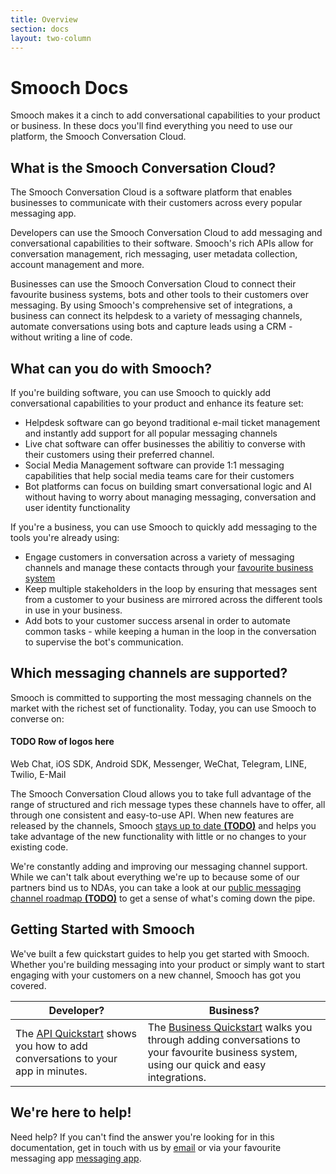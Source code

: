 ```yaml
---
title: Overview
section: docs
layout: two-column
---
```


# Smooch Docs

Smooch makes it a cinch to add conversational capabilities to your product or business. In these docs you'll find everything you need to use our platform, the Smooch Conversation Cloud.

## What is the Smooch Conversation Cloud?

The Smooch Conversation Cloud is a software platform that enables businesses to communicate with their customers across every popular messaging app.

Developers can use the Smooch Conversation Cloud to add messaging and conversational capabilities to their software. Smooch's rich APIs allow for conversation management, rich messaging, user metadata collection, account management and more.

Businesses can use the Smooch Conversation Cloud to connect their favourite business systems, bots and other tools to their customers over messaging. By using Smooch's comprehensive set of integrations, a business can connect its helpdesk to a variety of messaging channels, automate conversations using bots and capture leads using a CRM - without writing a line of code.

## What can you do with Smooch?

If you're building software, you can use Smooch to quickly add conversational capabilities to your product and enhance its feature set:

 * Helpdesk software can go beyond traditional e-mail ticket management and instantly add support for all popular messaging channels
 * Live chat software can offer businesses the abilitiy to converse with their customers using their preferred channel.
 * Social Media Management software can provide 1:1 messaging capabilities that help social media teams care for their customers
 * Bot platforms can focus on building smart conversational logic and AI without having to worry about managing messaging, conversation and user identity functionality

If you're a business, you can use Smooch to quickly add messaging to the tools you're already using:

 * Engage customers in conversation across a variety of messaging channels and manage these contacts through your [favourite business system](https://smooch.io/integrations/)
 * Keep multiple stakeholders in the loop by ensuring that messages sent from a customer to your business are mirrored across the different tools in use in your business.
 * Add bots to your customer success arsenal in order to automate common tasks - while keeping a human in the loop in the conversation to supervise the bot's communication.

## Which messaging channels are supported?

Smooch is committed to supporting the most messaging channels on the market with the richest set of functionality. Today, you can use Smooch to converse on:

#### **TODO** Row of logos here

Web Chat, iOS SDK, Android SDK, Messenger, WeChat, Telegram, LINE, Twilio, E-Mail

The Smooch Conversation Cloud allows you to take full advantage of the range of structured and rich message types these channels have to offer, all through one consistent and easy-to-use API. When new features are released by the channels, Smooch [stays up to date **(TODO)**](#feature-support-guarantee) and helps you take advantage of the new functionality with little or no changes to your existing code.

We're constantly adding and improving our messaging channel support. While we can't talk about everything we're up to because some of our partners bind us to NDAs, you can take a look at our [public messaging channel roadmap **(TODO)**](#channel-roadmap) to get a sense of what's coming down the pipe.

## Getting Started with Smooch

We've built a few quickstart guides to help you get started with Smooch. Whether you're building messaging into your product or simply want to start engaging with your customers on a new channel, Smooch has got you covered.


| **Developer?** | **Business?** |
| ---------| ----------|
| The [API Quickstart](/docs/api-quickstart/) shows you how to add conversations to your app in minutes. | The [Business Quickstart](/docs/business-quickstart/) walks you through adding conversations to your favourite business system, using our quick and easy integrations. |



## We're here to help!

Need help? If you can't find the answer you're looking for in this documentation, get in touch with us by [email](mailto:help@smooch.io) or via your favourite messaging app [messaging app](#openMessenger).
